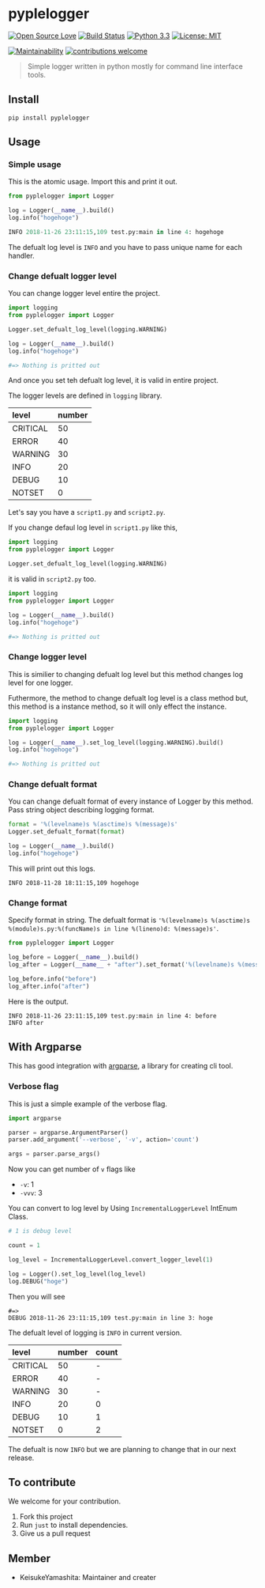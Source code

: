 # pyplelogger

[![Open Source Love](https://badges.frapsoft.com/os/v1/open-source.svg?v=103)](https://github.com/ellerbrock/open-source-badges/)
[![Build Status](https://travis-ci.com/KeisukeYamashita/pylogger.svg?branch=master)](https://travis-ci.com/KeisukeYamashita/pylogger)
[![Python 3.3](https://img.shields.io/badge/python->3.3-blue.svg)](https://www.python.org/downloads/release/python-330/)
[![License: MIT](https://img.shields.io/badge/License-MIT-yellow.svg)](https://opensource.org/licenses/MIT)

[![Maintainability](https://api.codeclimate.com/v1/badges/a489ad892561ae5ece20/maintainability)](https://codeclimate.com/github/KeisukeYamashita/pyplelogger/maintainability)
[![contributions welcome](https://img.shields.io/badge/contributions-welcome-brightgreen.svg?style=flat)](https://github.com/dwyl/esta/issues)

> Simple logger written in python mostly for command line interface tools.  


## Install

```shell
pip install pyplelogger
```

## Usage

### Simple usage

This is the atomic usage. Import this and print it out.

```python
from pyplelogger import Logger

log = Logger(__name__).build()
log.info("hogehoge")

INFO 2018-11-26 23:11:15,109 test.py:main in line 4: hogehoge
```

The defualt log level is `INFO` and you have to pass unique name for each handler. 

### Change defualt logger level

You can change logger level entire the project.

```python
import logging
from pyplelogger import Logger

Logger.set_defualt_log_level(logging.WARNING)

log = Logger(__name__).build()
log.info("hogehoge")

#=> Nothing is pritted out
```

And once you set teh defualt log level, it is valid in entire project.

The logger levels are defined in `logging` library.

| level | number |
|:----|:----|
| CRITICAL | 50 |
| ERROR | 40 |
| WARNING | 30 |
| INFO | 20 |
| DEBUG | 10 |
| NOTSET | 0 |

Let's say you have a `script1.py` and `script2.py`.

If you change defaul log level in `script1.py` like this,

```python
import logging
from pyplelogger import Logger

Logger.set_defualt_log_level(logging.WARNING)
```

it is valid in `script2.py` too.

```python
import logging
from pyplelogger import Logger

log = Logger(__name__).build()
log.info("hogehoge")

#=> Nothing is pritted out
```

### Change logger level

This is similier to changing defualt log level but this method changes log level for one logger.

Futhermore, the method to change defualt log level is a class method but, this method is a instance method, so it will only effect the instance.

```python
import logging
from pyplelogger import Logger

log = Logger(__name__).set_log_level(logging.WARNING).build()
log.info("hogehoge")

#=> Nothing is pritted out
```

### Change defualt format

You can change defualt format of every instance of Logger by this method. Pass string object describing logging format.

```python
format = '%(levelname)s %(asctime)s %(message)s'
Logger.set_defualt_format(format)

log = Logger(__name__).build()
log.info("hogehoge")
```

This will print out this logs.

```shell
INFO 2018-11-28 18:11:15,109 hogehoge
```

### Change format

Specify format in string. The defualt format is `'%(levelname)s %(asctime)s %(module)s.py:%(funcName)s in line %(lineno)d: %(message)s'`.

```python
from pyplelogger import Logger

log_before = Logger(__name__).build()
log_after = Logger(__name__ + "after").set_format('%(levelname)s %(message)s').build()

log_before.info("before")
log_after.info("after")
```

Here is the output.

```shell
INFO 2018-11-26 23:11:15,109 test.py:main in line 4: before
INFO after
``` 

## With Argparse

This has good integration with [argparse](https://docs.python.jp/3/library/argparse.html), a library for creating cli tool.

### Verbose flag

This is just a simple example of the verbose flag.

```python
import argparse

parser = argparse.ArgumentParser()
parser.add_argument('--verbose', '-v', action='count')

args = parser.parse_args()
```

Now you can get number of `v` flags like 

- `-v`: 1
- `-vvv`: 3

You can convert to log level by Using `IncrementalLoggerLevel` IntEnum Class.

```python
# 1 is debug level

count = 1

log_level = IncrementalLoggerLevel.convert_logger_level(1)

log = Logger().set_log_level(log_level)
log.DEBUG("hoge")
```

Then you will see

```
#=> 
DEBUG 2018-11-26 23:11:15,109 test.py:main in line 3: hoge
```

The defualt level of logging is `INFO` in current version.

| level | number | count |
|:----|:----|:---|
| CRITICAL | 50 | - |
| ERROR | 40 | - |
| WARNING | 30 | - |
| INFO | 20 | 0 |
| DEBUG | 10 | 1 | 
| NOTSET | 0 | 2 |

The defualt is now `INFO` but we are planning to change that in our next release.

## To contribute

We welcome for your contribution.

1. Fork this project
2. Run `just` to install dependencies.
3. Give us a pull request

## Member

- KeisukeYamashita: Maintainer and creater